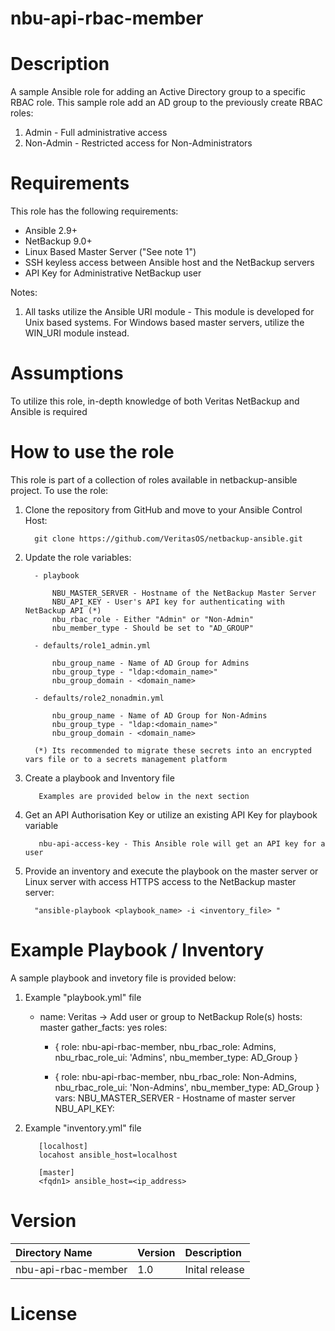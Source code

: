 nbu-api-rbac-member
===================

# Description

A sample Ansible role for adding an Active Directory group to a specific RBAC role. This sample role add an AD group to the previously create RBAC roles:

  1. Admin - Full administrative access
  2. Non-Admin - Restricted access for Non-Administrators

# Requirements

This role has the following requirements:

  - Ansible 2.9+
  - NetBackup 9.0+
  - Linux Based Master Server ("See note 1")
  - SSH keyless access between Ansible host and the NetBackup servers
  - API Key for Administrative NetBackup user

Notes:

  1. All tasks utilize the Ansible URI module - This module is developed for Unix based systems. For Windows based master servers, utilize the WIN_URI module instead. 

# Assumptions

To utilize this role, in-depth knowledge of both Veritas NetBackup and Ansible is required

# How to use the role

This role is part of a collection of roles available in netbackup-ansible project. To use the role:

  1. Clone the repository from GitHub and move to your Ansible Control Host:

           git clone https://github.com/VeritasOS/netbackup-ansible.git

  2. Update the role variables: 

           - playbook

               NBU_MASTER_SERVER - Hostname of the NetBackup Master Server
               NBU_API_KEY - User's API key for authenticating with NetBackup API (*)
               nbu_rbac_role - Either "Admin" or "Non-Admin"
               nbu_member_type - Should be set to "AD_GROUP"

           - defaults/role1_admin.yml

               nbu_group_name - Name of AD Group for Admins
               nbu_group_type - "ldap:<domain_name>"
               nbu_group_domain - <domain_name>

           - defaults/role2_nonadmin.yml

               nbu_group_name - Name of AD Group for Non-Admins
               nbu_group_type - "ldap:<domain_name>"
               nbu_group_domain - <domain_name>

           (*) Its recommended to migrate these secrets into an encrypted vars file or to a secrets management platform

  3. Create a playbook and Inventory file

            Examples are provided below in the next section

  4. Get an API Authorisation Key or utilize an existing API Key for playbook variable

            nbu-api-access-key - This Ansible role will get an API key for a user

  4. Provide an inventory and execute the playbook on the master server or Linux server with access HTTPS access to the NetBackup master server:

           "ansible-playbook <playbook_name> -i <inventory_file> "

# Example Playbook / Inventory

A sample playbook and invetory file is provided below:

  1. Example "playbook.yml" file

        - name: Veritas -> Add user or group to NetBackup Role(s)
          hosts: master
          gather_facts: yes
          roles:
            - { role: nbu-api-rbac-member, 
                nbu_rbac_role: Admins, 
                nbu_rbac_role_ui: 'Admins',
                nbu_member_type: AD_Group }

            - { role: nbu-api-rbac-member, 
                nbu_rbac_role: Non-Admins,
                nbu_rbac_role_ui: 'Non-Admins',
                nbu_member_type: AD_Group }
           vars:
               NBU_MASTER_SERVER - Hostname of master server
               NBU_API_KEY: <API-KEY>

  2. Example "inventory.yml" file

	        [localhost]
	        locahost ansible_host=localhost

	        [master]
	        <fqdn1> ansible_host=<ip_address>

# Version

| Directory Name | Version | Description | 
| :--- | :--- |:--- |
| nbu-api-rbac-member | 1.0 | Inital release |

# License

